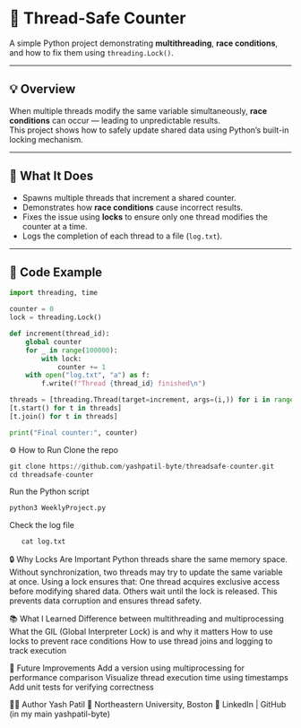 # 🧵 Thread-Safe Counter

A simple Python project demonstrating **multithreading**, **race conditions**, and how to fix them using `threading.Lock()`.

---

## 💡 Overview

When multiple threads modify the same variable simultaneously, **race conditions** can occur — leading to unpredictable results.  
This project shows how to safely update shared data using Python’s built-in locking mechanism.

---

## 🧠 What It Does

- Spawns multiple threads that increment a shared counter.  
- Demonstrates how **race conditions** cause incorrect results.  
- Fixes the issue using **locks** to ensure only one thread modifies the counter at a time.  
- Logs the completion of each thread to a file (`log.txt`).

---

## 🧩 Code Example

```python
import threading, time

counter = 0
lock = threading.Lock()

def increment(thread_id):
    global counter
    for _ in range(100000):
        with lock:
            counter += 1
    with open("log.txt", "a") as f:
        f.write(f"Thread {thread_id} finished\n")

threads = [threading.Thread(target=increment, args=(i,)) for i in range(5)]
[t.start() for t in threads]
[t.join() for t in threads]

print("Final counter:", counter)

```

⚙️ How to Run
Clone the repo
   ```python
   git clone https://github.com/yashpatil-byte/threadsafe-counter.git
   cd threadsafe-counter
   ```
Run the Python script
   ```python
python3 WeeklyProject.py
   ```
Check the log file
```python
   cat log.txt
```

🔒 Why Locks Are Important
Python threads share the same memory space.
Without synchronization, two threads may try to update the same variable at once.
Using a lock ensures that:
One thread acquires exclusive access before modifying shared data.
Others wait until the lock is released.
This prevents data corruption and ensures thread safety.

📚 What I Learned
Difference between multithreading and multiprocessing
What the GIL (Global Interpreter Lock) is and why it matters
How to use locks to prevent race conditions
How to use thread joins and logging to track execution

🚀 Future Improvements
Add a version using multiprocessing for performance comparison
Visualize thread execution time using timestamps
Add unit tests for verifying correctness

🧑‍💻 Author
Yash Patil
📍 Northeastern University, Boston
🔗 LinkedIn | GitHub (in my main yashpatil-byte)

